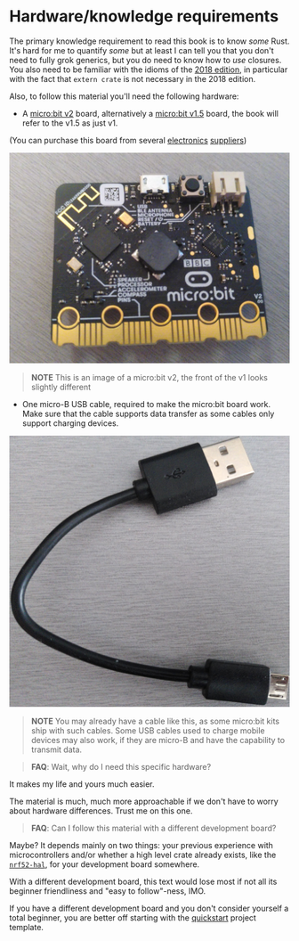 # Hardware/knowledge requirements

The primary knowledge requirement to read this book is to know *some* Rust. It's
hard for me to quantify *some* but at least I can tell you that you don't need
to fully grok generics, but you do need to know how to *use* closures. You also
need to be familiar with the idioms of the [2018 edition], in particular with
the fact that `extern crate` is not necessary in the 2018 edition.

[2018 edition]: https://rust-lang-nursery.github.io/edition-guide/

Also, to follow this material you'll need the following hardware:

- A [micro:bit v2] board, alternatively a [micro:bit v1.5] board, the book
  will refer to the v1.5 as just v1.

[micro:bit v2]: https://tech.microbit.org/hardware/
[micro:bit v1.5]: https://tech.microbit.org/hardware/1-5-revision/

(You can purchase this board from several [electronics][0] [suppliers][1])

[0]: https://microbit.org/buy/
[1]: https://www.mouser.com/microbit/_/N-aez3t?P=1y8um0l

<p align="center">
<img title="micro:bit" src="../assets/microbit-v2.jpg">
</p>

> **NOTE** This is an image of a micro:bit v2, the front of the v1 looks slightly different

- One micro-B USB cable, required to make the micro:bit board work.
  Make sure that the cable supports data transfer as some cables only support charging devices.

<p align="center">
<img title="micro-B USB cable" src="../assets/usb-cable.jpg">
</p>

> **NOTE** You may already have a cable like this, as some micro:bit kits ship with such cables.
> Some USB cables used to charge mobile devices may also work, if they are micro-B and have the
> capability to transmit data.

> **FAQ**: Wait, why do I need this specific hardware?

It makes my life and yours much easier.

The material is much, much more approachable if we don't have to worry about hardware differences.
Trust me on this one.

> **FAQ**: Can I follow this material with a different development board?

Maybe? It depends mainly on two things: your previous experience with microcontrollers and/or
whether a high level crate already exists, like the [`nrf52-hal`], for your development board
somewhere.

[`nrf52-hal`]: https://docs.rs/nrf52-hal

With a different development board, this text would lose most if not all its beginner friendliness
and "easy to follow"-ness, IMO.

If you have a different development board and you don't consider yourself a total beginner, you are
better off starting with the [quickstart] project template.

[quickstart]: https://rust-embedded.github.io/cortex-m-quickstart/cortex_m_quickstart/
